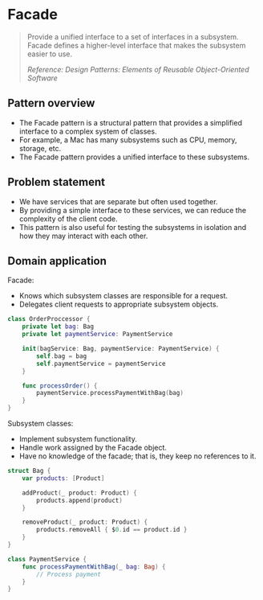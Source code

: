 <br />

# Facade

> Provide a unified interface to a set of interfaces in a subsystem. Facade defines a higher-level interface that makes the subsystem easier to use.
>
> _Reference: Design Patterns: Elements of Reusable Object-Oriented Software_

## Pattern overview

- The Facade pattern is a structural pattern that provides a simplified interface to a complex system of classes.
- For example, a Mac has many subsystems such as CPU, memory, storage, etc.
- The Facade pattern provides a unified interface to these subsystems.

## Problem statement

- We have services that are separate but often used together.
- By providing a simple interface to these services, we can reduce the complexity of the client code.
- This pattern is also useful for testing the subsystems in isolation and how they may interact with each other.

## Domain application

Facade:

- Knows which subsystem classes are responsible for a request.
- Delegates client requests to appropriate subsystem objects.

```swift
class OrderProccessor {
    private let bag: Bag
    private let paymentService: PaymentService

    init(bagService: Bag, paymentService: PaymentService) {
        self.bag = bag
        self.paymentService = paymentService
    }

    func processOrder() {
        paymentService.processPaymentWithBag(bag)
    }
}
```

Subsystem classes:

- Implement subsystem functionality.
- Handle work assigned by the Facade object.
- Have no knowledge of the facade; that is, they keep no references to it.

```swift
struct Bag {
    var products: [Product]

    addProduct(_ product: Product) {
        products.append(product)
    }

    removeProduct(_ product: Product) {
        products.removeAll { $0.id == product.id }
    }
}

class PaymentService {
    func processPaymentWithBag(_ bag: Bag) {
        // Process payment
    }
}
```
